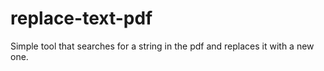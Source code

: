 # replace-text-pdf
Simple tool that searches for a string in the pdf and replaces it with a new one.
